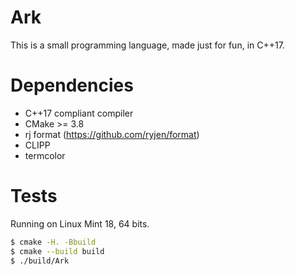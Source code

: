 # Ark

This is a small programming language, made just for fun, in C++17.

# Dependencies

* C++17 compliant compiler
* CMake >= 3.8
* rj format (https://github.com/ryjen/format)
* CLIPP
* termcolor

# Tests

Running on Linux Mint 18, 64 bits.

```bash
$ cmake -H. -Bbuild
$ cmake --build build
$ ./build/Ark
```
